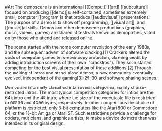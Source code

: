 #Art 
The demoscene is an international [[Comput]] [[art]] [[subculture]] focused on producing [[demo]]s: self-contained, sometimes extremely small, computer [[program]]s that produce [[audiovisual]] presentations. The purpose of a demo is to show off programming, [[visual art]], and [[music]]al skills. Demos and other demoscene productions (graphics, music, videos, games) are shared at festivals known as demoparties, voted on by those who attend and released online.

The scene started with the home computer revolution of the early 1980s, and the subsequent advent of software cracking.[1] Crackers altered the code of computer games to remove copy protection, claiming credit by adding introduction screens of their own ("cracktros"). They soon started competing for the best visual presentation of these additions.[2] Through the making of intros and stand-alone demos, a new community eventually evolved, independent of the gaming[3]: 29–30  and software sharing scenes.

Demos are informally classified into several categories, mainly of size-restricted intros. The most typical competition categories for intros are the 64k intro and the 4K intro, where the size of the executable file is restricted to 65536 and 4096 bytes, respectively. In other competitions the choice of platform is restricted; only 8-bit computers like the Atari 800 or Commodore 64, or the 16-bit Amiga or Atari ST. Such restrictions provide a challenge for coders, musicians, and graphics artists, to make a device do more than was intended in its original design.